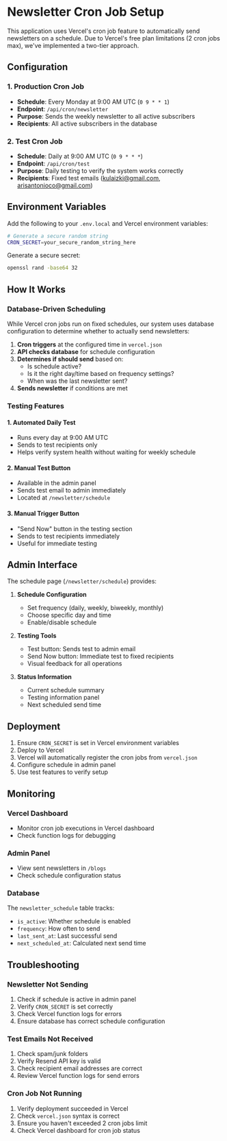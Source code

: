# Newsletter Cron Job Setup

This application uses Vercel's cron job feature to automatically send newsletters on a schedule. Due to Vercel's free plan limitations (2 cron jobs max), we've implemented a two-tier approach.

## Configuration

### 1. Production Cron Job
- **Schedule**: Every Monday at 9:00 AM UTC (`0 9 * * 1`)
- **Endpoint**: `/api/cron/newsletter`
- **Purpose**: Sends the weekly newsletter to all active subscribers
- **Recipients**: All active subscribers in the database

### 2. Test Cron Job
- **Schedule**: Daily at 9:00 AM UTC (`0 9 * * *`)
- **Endpoint**: `/api/cron/test`
- **Purpose**: Daily testing to verify the system works correctly
- **Recipients**: Fixed test emails (kulaizki@gmail.com, arisantonioco@gmail.com)

## Environment Variables

Add the following to your `.env.local` and Vercel environment variables:

```bash
# Generate a secure random string
CRON_SECRET=your_secure_random_string_here
```

Generate a secure secret:
```bash
openssl rand -base64 32
```

## How It Works

### Database-Driven Scheduling
While Vercel cron jobs run on fixed schedules, our system uses database configuration to determine whether to actually send newsletters:

1. **Cron triggers** at the configured time in `vercel.json`
2. **API checks database** for schedule configuration
3. **Determines if should send** based on:
   - Is schedule active?
   - Is it the right day/time based on frequency settings?
   - When was the last newsletter sent?
4. **Sends newsletter** if conditions are met

### Testing Features

#### 1. Automated Daily Test
- Runs every day at 9:00 AM UTC
- Sends to test recipients only
- Helps verify system health without waiting for weekly schedule

#### 2. Manual Test Button
- Available in the admin panel
- Sends test email to admin immediately
- Located at `/newsletter/schedule`

#### 3. Manual Trigger Button
- "Send Now" button in the testing section
- Sends to test recipients immediately
- Useful for immediate testing

## Admin Interface

The schedule page (`/newsletter/schedule`) provides:

1. **Schedule Configuration**
   - Set frequency (daily, weekly, biweekly, monthly)
   - Choose specific day and time
   - Enable/disable schedule

2. **Testing Tools**
   - Test button: Sends test to admin email
   - Send Now button: Immediate test to fixed recipients
   - Visual feedback for all operations

3. **Status Information**
   - Current schedule summary
   - Testing information panel
   - Next scheduled send time

## Deployment

1. Ensure `CRON_SECRET` is set in Vercel environment variables
2. Deploy to Vercel
3. Vercel will automatically register the cron jobs from `vercel.json`
4. Configure schedule in admin panel
5. Use test features to verify setup

## Monitoring

### Vercel Dashboard
- Monitor cron job executions in Vercel dashboard
- Check function logs for debugging

### Admin Panel
- View sent newsletters in `/blogs`
- Check schedule configuration status

### Database
The `newsletter_schedule` table tracks:
- `is_active`: Whether schedule is enabled
- `frequency`: How often to send
- `last_sent_at`: Last successful send
- `next_scheduled_at`: Calculated next send time

## Troubleshooting

### Newsletter Not Sending
1. Check if schedule is active in admin panel
2. Verify `CRON_SECRET` is set correctly
3. Check Vercel function logs for errors
4. Ensure database has correct schedule configuration

### Test Emails Not Received
1. Check spam/junk folders
2. Verify Resend API key is valid
3. Check recipient email addresses are correct
4. Review Vercel function logs for send errors

### Cron Job Not Running
1. Verify deployment succeeded in Vercel
2. Check `vercel.json` syntax is correct
3. Ensure you haven't exceeded 2 cron jobs limit
4. Check Vercel dashboard for cron job status
